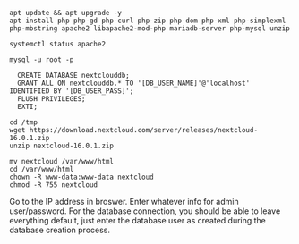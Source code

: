 
```
apt update && apt upgrade -y
apt install php php-gd php-curl php-zip php-dom php-xml php-simplexml php-mbstring apache2 libapache2-mod-php mariadb-server php-mysql unzip

systemctl status apache2

mysql -u root -p

  CREATE DATABASE nextclouddb;
  GRANT ALL ON nextclouddb.* TO '[DB_USER_NAME]'@'localhost' IDENTIFIED BY '[DB_USER_PASS]';
  FLUSH PRIVILEGES;
  EXTI;

cd /tmp
wget https://download.nextcloud.com/server/releases/nextcloud-16.0.1.zip
unzip nextcloud-16.0.1.zip

mv nextcloud /var/www/html
cd /var/www/html
chown -R www-data:www-data nextcloud
chmod -R 755 nextcloud
```

Go to the IP address in broswer. Enter whatever info for admin user/password. For the database connection, you should be able to leave everything default, just enter the database user as created during the database creation process.
